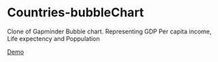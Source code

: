 # Countries-bubbleChart
Clone of Gapminder Bubble chart. Representing GDP Per capita income, Life expectency and Poppulation

[Demo](https://iamshaheenumar.github.io/Countries-bubbleChart/)
